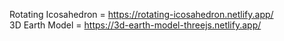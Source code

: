 Rotating Icosahedron = https://rotating-icosahedron.netlify.app/ <br>
3D Earth Model = https://3d-earth-model-threejs.netlify.app/
